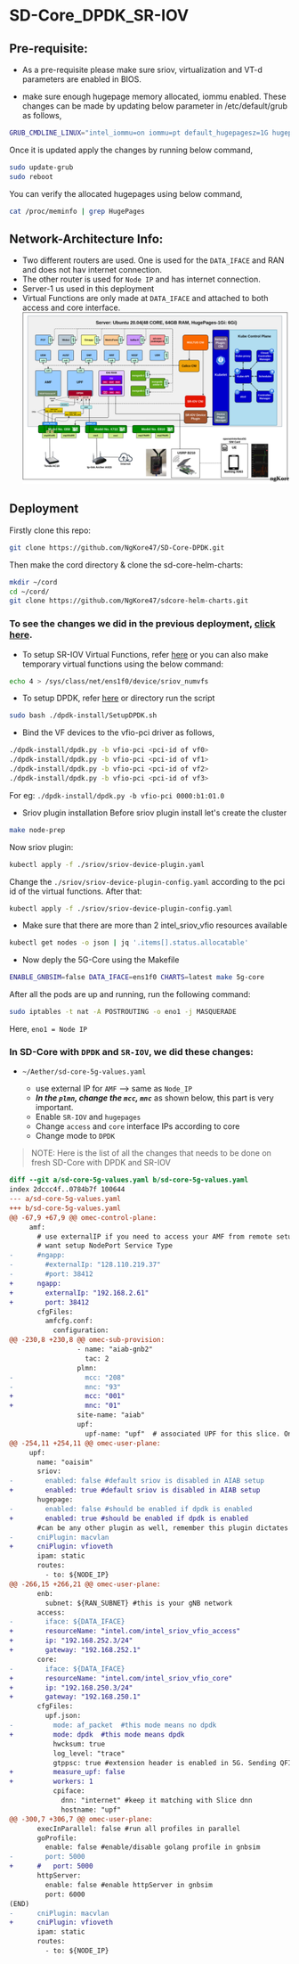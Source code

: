 # SD-Core_DPDK_SR-IOV
## Pre-requisite:
-  As a pre-requisite please make sure sriov, virtualization and VT-d parameters are enabled in BIOS.

- make sure enough hugepage memory allocated, iommu enabled. These changes can be made by updating
  below parameter in /etc/default/grub as follows,
```bash
GRUB_CMDLINE_LINUX="intel_iommu=on iommu=pt default_hugepagesz=1G hugepagesz=1G hugepages=32 transparent_hugepage=never"
```
Once it is updated apply the changes by running below command,
```bash
sudo update-grub
sudo reboot
```
You can verify the allocated hugepages using below command,
```bash
cat /proc/meminfo | grep HugePages
```

## Network-Architecture Info:
- Two different routers are used. One is used for the `DATA_IFACE` and RAN and does not hav internet connection.
- The other router is used for `Node IP` and has internet connection.
- Server-1 us used in this deployment
- Virtual Functions are only made at `DATA_IFACE` and attached to both access and core interface.
![net](./images/SDCore-sriov%2Bdpdk.png)


## Deployment
Firstly clone this repo:
```bash
git clone https://github.com/NgKore47/SD-Core-DPDK.git
```
Then make the cord directory & clone the sd-core-helm-charts:
```bash
mkdir ~/cord
cd ~/cord/
git clone https://github.com/NgKore47/sdcore-helm-charts.git
```
### **To see the changes we did in the previous deployment, [click here](#in-sd-core-with-dpdk-and-sr-iov-we-did-these-changes).**

- To setup SR-IOV Virtual Functions, refer [here](https://github.com/NgKore47/Documentation/raw/main/SD-Core_DPDK_SR-IOV/SetupSR_IOV.sh) or you can also make temporary virtual functions using the below command:
```bash
echo 4 > /sys/class/net/ens1f0/device/sriov_numvfs
```


- To setup DPDK, refer [here](./dpdk-install/SetupDPDK.sh) or directory run the script
```bash
sudo bash ./dpdk-install/SetupDPDK.sh
```

- Bind the VF devices to the vfio-pci driver as follows,
```bash
./dpdk-install/dpdk.py -b vfio-pci <pci-id of vf0>
./dpdk-install/dpdk.py -b vfio-pci <pci-id of vf1>
./dpdk-install/dpdk.py -b vfio-pci <pci-id of vf2>
./dpdk-install/dpdk.py -b vfio-pci <pci-id of vf3>
```
For eg: `./dpdk-install/dpdk.py -b vfio-pci 0000:b1:01.0`

- Sriov plugin installation
Before sriov plugin install let's create the cluster
```bash
make node-prep
```
Now sriov plugin:
```bash
kubectl apply -f ./sriov/sriov-device-plugin.yaml
```
Change the `./sriov/sriov-device-plugin-config.yaml` according to the pci id of the virtual functions.
After that:
```bash
kubectl apply -f ./sriov/sriov-device-plugin-config.yaml
```
- Make sure that there are more than 2 intel_sriov_vfio resources available
```bash
kubectl get nodes -o json | jq '.items[].status.allocatable'
```

- Now deply the 5G-Core using the Makefile
```bash
ENABLE_GNBSIM=false DATA_IFACE=ens1f0 CHARTS=latest make 5g-core
```

After all the pods are up and running, run the following command:
```bash
sudo iptables -t nat -A POSTROUTING -o eno1 -j MASQUERADE
```
Here, `eno1 = Node IP`

###  In SD-Core with `DPDK` and `SR-IOV`, we did these changes:

- `~/Aether/sd-core-5g-values.yaml`

	- use external IP for `AMF` --> same as `Node_IP`
	- ***In the `plmn`, change the `mcc`, `mnc`*** as shown below, this part is very important.
	- Enable `SR-IOV` and `hugepages`
	- Change `access` and `core` interface IPs according to core
	- Change mode to `DPDK`


> NOTE: Here is the list of all the changes that needs to be done on fresh SD-Core with DPDK and SR-IOV
```patch
diff --git a/sd-core-5g-values.yaml b/sd-core-5g-values.yaml
index 2dccc4f..0784b7f 100644
--- a/sd-core-5g-values.yaml
+++ b/sd-core-5g-values.yaml
@@ -67,9 +67,9 @@ omec-control-plane:
     amf:
       # use externalIP if you need to access your AMF from remote setup and you don't
       # want setup NodePort Service Type
-      #ngapp:
-        #externalIp: "128.110.219.37"
-        #port: 38412
+      ngapp:
+        externalIp: "192.168.2.61"
+        port: 38412
       cfgFiles:
         amfcfg.conf:
           configuration:
@@ -230,8 +230,8 @@ omec-sub-provision:
                 - name: "aiab-gnb2"
                   tac: 2
                 plmn:
-                  mcc: "208"
-                  mnc: "93"
+                  mcc: "001"
+                  mnc: "01"
                 site-name: "aiab"
                 upf:
                   upf-name: "upf"  # associated UPF for this slice. One UPF per Slice. Provide fully qualified name
@@ -254,11 +254,11 @@ omec-user-plane:
     upf:
       name: "oaisim"
       sriov:
-        enabled: false #default sriov is disabled in AIAB setup
+        enabled: true #default sriov is disabled in AIAB setup
       hugepage:
-        enabled: false #should be enabled if dpdk is enabled
+        enabled: true #should be enabled if dpdk is enabled
       #can be any other plugin as well, remember this plugin dictates how IP address are assigned.
-      cniPlugin: macvlan
+      cniPlugin: vfioveth
       ipam: static
       routes:
         - to: ${NODE_IP}
@@ -266,15 +266,21 @@ omec-user-plane:
       enb:
         subnet: ${RAN_SUBNET} #this is your gNB network
       access:
-        iface: ${DATA_IFACE}
+        resourceName: "intel.com/intel_sriov_vfio_access"
+        ip: "192.168.252.3/24"
+        gateway: "192.168.252.1"
       core:
-        iface: ${DATA_IFACE}
+        resourceName: "intel.com/intel_sriov_vfio_core"
+        ip: "192.168.250.3/24"
+        gateway: "192.168.250.1"
       cfgFiles:
         upf.json:
-          mode: af_packet  #this mode means no dpdk
+          mode: dpdk  #this mode means dpdk
           hwcksum: true
           log_level: "trace"
           gtppsc: true #extension header is enabled in 5G. Sending QFI in pdu session extension header
+          measure_upf: false
+          workers: 1
           cpiface:
             dnn: "internet" #keep it matching with Slice dnn
             hostname: "upf"
@@ -300,7 +306,7 @@ omec-user-plane:
       execInParallel: false #run all profiles in parallel
       goProfile:
         enable: false #enable/disable golang profile in gnbsim
-        port: 5000
+      #   port: 5000
       httpServer:
         enable: false #enable httpServer in gnbsim
         port: 6000
(END)
-      cniPlugin: macvlan
+      cniPlugin: vfioveth
       ipam: static
       routes:
         - to: ${NODE_IP}
```
